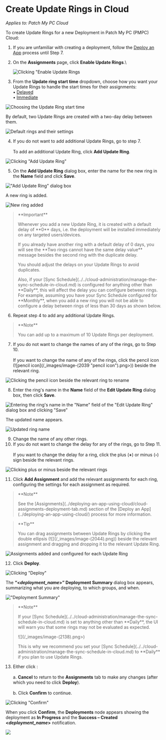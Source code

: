 # Create Update Rings in Cloud

_Applies to: Patch My PC Cloud_

To create Update Rings for a new Deployment in Patch My PC (PMPC) Cloud:

1. If you are unfamiliar with creating a deployment, follow the [Deploy an App](../deploying-an-app-using-cloud/) process until Step 7.
2.  On the **Assignments** page, click **Enable Update Rings**.\


    ![Clicking "Enable Update Rings](/_images/image-(2110).png "Clicking “Enable Update Rings")
3. From the **Update ring start time** dropdown, choose how you want your Update Rings to handle the start times for their assignments:\
   • [Delayed](how-cloud-update-rings-are-created.md#delayed)\
   • [Immediate](how-cloud-update-rings-are-created.md#immediate)

![Choosing the Update Ring start time](/_images/image-(2582).png "Choosing the Update Ring start time")

By default, two Update Rings are created with a two-day delay between them.

![Default rings and their settings](/_images/image-(2583).png "Default rings and their settings")

4. If you do not want to add additional Update Rings, go to step 7.\
   \
   To add an additional Update Ring, click **Add Update Ring**.

![Clicking "Add Update Ring"](/_images/image-(2584).png "Clicking “Add Update Ring”")

5. On the **Add Update Ring** dialog box, enter the name for the new ring in the **Name** field and click **Save**.

!["Add Update Ring" dialog box](/_images/image-(2187).png "“Add Update Ring” dialog box")

A new ring is added.

![New ring added](/_images/image-(2585).png "New ring added")

<blockquote class="wp-block-quote">
<p>**Important**</p>
<p>Whenever you add a new Update Ring, it is created with a default delay of **0** days, i.e. the deployment will be installed immediately on any targeted users/devices.</p>
<p>If you already have another ring with a default delay of 0 days, you will see the **Two rings cannot have the same delay value** message besides the second ring with the duplicate delay.</p>
<p>You should adjust the delays on your Update Rings to avoid duplicates.</p>
<p>Also, if your [Sync Schedule](../../cloud-administration/manage-the-sync-schedule-in-cloud.md) is configured for anything other than **Daily**, this will affect the delay you can configure between rings. For example, assuming you have your Sync Schedule configured for **Monthly**, when you add a new ring you will not be able to configure a delay between rings of less than 30 days as shown below.</p>
</blockquote>

6. Repeat step 4 to add any additional Update Rings.

<blockquote class="wp-block-quote">
<p>**Note**</p>
<p>You can add up to a maximum of 10 Update Rings per deployment.</p>
</blockquote>

7. If you do not want to change the names of any of the rings, go to Step 10.\
   \
   If you want to change the name of any of the rings, click the pencil icon (![pencil icon](/_images/image-(2039 "pencil icon").png>)) beside the relevant ring.

![Clicking the pencil icon beside the relevant ring to rename](/_images/image-(2591).png "Clicking the pencil icon beside the relevant ring to rename")

8. Enter the ring's name in the **Name** field of the **Edit Update Ring** dialog box, then click **Save**.

![Entering the ring's name in the "Name" field of the "Edit Update Ring" dialog box and clicking "Save"](/_images/image-(2041).png "Entering the ring&#x27;s name in the “Name” field of the “Edit Update Ring” dialog box and clicking “Save”")

The updated name appears.

![Updated ring name](/_images/image-(2592).png "Updated ring name")

9. Change the name of any other rings.
10. If you do not want to change the delay for any of the rings, go to Step 11.\
    \
    If you want to change the delay for a ring, click the plus (**+**) or minus (**-**) sign beside the relevant rings.

![Clicking plus or minus beside the relevant rings](/_images/image-(2593).png "Clicking plus or minus beside the relevant rings")

11. Click **Add Assignment** and add the relevant assignments for each ring, configuring the settings for each assignment as required.

<blockquote class="wp-block-quote">
<p>**Note**</p>
<p>See the [Assignments](../deploying-an-app-using-cloud/cloud-assignments-deployment-tab.md) section of the [Deploy an App](../deploying-an-app-using-cloud/) process for more information.</p>
</blockquote>

<blockquote class="wp-block-quote">
<p>**Tip**</p>
<p>You can drag assignments between Update Rings by clicking the double ellipsis (![](/_images/image-(2044).png)) beside the relevant assignment and dragging and dropping it to the relevant Update Ring.</p>
</blockquote>

![Assignments added and configured for each Update Ring](/_images/image-(2594).png "Assignments added and configured for each Update Ring")

12. Click **Deploy**.

![Clicking "Deploy"](/_images/image-(2595).png "Clicking “Deploy”")

The **“<**_**deployment\_name**_**>” Deployment Summary** dialog box appears, summarizing what you are deploying, to which groups, and when.

!["Deployment Summary"](/_images/image-(2135).png "“Deployment Summary”")

<blockquote class="wp-block-quote">
<p>**Note**</p>
<p>If your [Sync Schedule](../../cloud-administration/manage-the-sync-schedule-in-cloud.md) is set to anything other than **Daily**, the UI will warn you that some rings may not be evaluated as expected.&#x20;</p>
<p>![](/_images/image-(2138).png>)</p>
<p>This is why we recommend you set your [Sync Schedule](../../cloud-administration/manage-the-sync-schedule-in-cloud.md) to **Daily** if you plan to use Update Rings.</p>
</blockquote>

13. Either click :\
    \
    a. **Cancel** to return to the **Assignments** tab to make any changes (after which you need to click **Deploy**).\
    \
    b. Click **Confirm** to continue.

![Clicking "Confirm"](/_images/image-(2140).png "Clicking &#x22;Confirm&#x22;")

When you click **Confirm**, the **Deployments** node appears showing the deployment as **In Progress** and the **Success – Created <**_**deployment\_name**_**>** notification.

![](/_images/image-(2142).png)